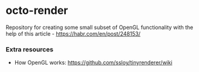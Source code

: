 # octo-render
Repository for creating some small subset of OpenGL functionality with the help of this article - https://habr.com/en/post/248153/

### Extra resources

- How OpenGL works: https://github.com/ssloy/tinyrenderer/wiki
